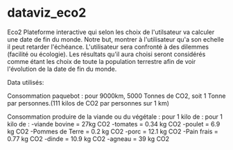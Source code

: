 # dataviz_eco2
Eco2
Plateforme interactive qui selon les choix de  l'utilsateur va calculer une date de fin du monde.
Notre but, montrer à l'utilisateur qu'a son echelle il peut retarder l'échéance.
L'utilisateur sera confronté à des dilemmes (facilité ou écologie). Les résultats qu'il aura choisi seront considérés comme étant les choix de toute la population terrestre 
afin de voir l'évolution de la date de fin du monde.

Data utilisés:

Consommation paquebot : pour 9000km, 5000 Tonnes de CO2, soit 1 Tonne par personnes.(111 kilos de CO2 par personnes sur 1 km)

Consommation produire de la viande ou du végétale :
pour 1 kilo de :                                 pour 1 kilo de :
-viande bovine = 27kg CO2                        -tomates = 0.34 kg CO2
-poulet = 6.9 kg CO2                             -Pommes de Terre = 0.2 kg CO2
-porc = 12.1 kg CO2                              -Pain frais = 0.77 kg CO2
-dinde = 10.9 kg CO2
-agneau = 39 kg CO2
